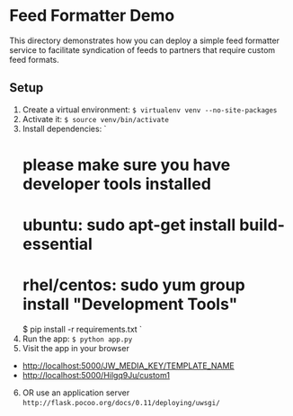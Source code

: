 # Feed Formatter Demo

This directory demonstrates how you can deploy a simple feed formatter service to facilitate syndication of feeds to partners that require custom feed formats.

## Setup

1. Create a virtual environment:
   `$ virtualenv venv --no-site-packages`
2. Activate it:
   `$ source venv/bin/activate`
3. Install dependencies:
   `
   # please make sure you have developer tools installed
   # ubuntu: sudo apt-get install build-essential
   # rhel/centos: sudo yum group install "Development Tools" 
   $ pip install -r requirements.txt
   `   
4. Run the app:
   `$ python app.py`
5. Visit the app in your browser
  * <http://localhost:5000/JW_MEDIA_KEY/TEMPLATE_NAME>
  * <http://localhost:5000/Hilgq9Ju/custom1>
6. OR use an application server 
   `http://flask.pocoo.org/docs/0.11/deploying/uwsgi/`